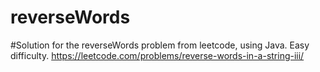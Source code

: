 # reverseWords
#Solution for the reverseWords problem from leetcode, using Java. Easy difficulty. https://leetcode.com/problems/reverse-words-in-a-string-iii/
